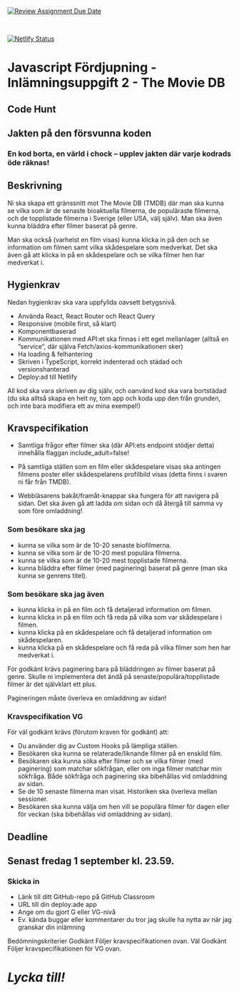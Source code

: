 [![Review Assignment Due Date](https://classroom.github.com/assets/deadline-readme-button-24ddc0f5d75046c5622901739e7c5dd533143b0c8e959d652212380cedb1ea36.svg)](https://classroom.github.com/a/3xRw79B0)

<br>

[![Netlify Status](https://api.netlify.com/api/v1/badges/32a9da6f-0c0e-4c67-84de-d2497aad4700/deploy-status?branch=main)](https://app.netlify.com/sites/storied-capybara-14726a/deploys)


# Javascript Fördjupning - Inlämningsuppgift 2 - The Movie DB
## Code Hunt
## Jakten på den försvunna koden
### En kod borta, en värld i chock – upplev jakten där varje kodrads öde räknas!


## Beskrivning
Ni ska skapa ett gränssnitt mot The Movie DB (TMDB) där man ska kunna se vilka som är de senaste bioaktuella filmerna, de populäraste filmerna, och de topplistade filmerna i Sverige (eller USA, välj själv). Man ska även kunna bläddra efter filmer baserat på genre.

Man ska också (varhelst en film visas) kunna klicka in på den och se information om filmen samt vilka skådespelare som medverkat. Det ska även gå att klicka in på en skådespelare och se vilka filmer hen har medverkat i.

## Hygienkrav
Nedan hygienkrav ska vara uppfyllda oavsett betygsnivå.

- Använda React, React Router och React Query
- Responsive (mobile first, så klart)
- Komponentbaserad
- Kommunikationen med API:et ska finnas i ett eget mellanlager (alltså en ”service”, där själva Fetch/axios-kommunikationen sker)
- Ha loading & felhantering
- Skriven i TypeScript, korrekt indenterad och städad och versionshanterad
- Deploy:ad till Netlify

All kod ska vara skriven av dig själv, och oanvänd kod ska vara bortstädad (du ska alltså skapa en helt ny, tom app och koda upp den från grunden, och inte bara modifiera ett av mina exempel!)

## Kravspecifikation

- Samtliga frågor efter filmer ska (där API:ets endpoint stödjer detta) innehålla flaggan include_adult=false!

- På samtliga ställen som en film eller skådespelare visas ska antingen filmens poster eller skådespelarens profilbild visas (detta finns i svaren ni får från TMDB).

- Webbläsarens bakåt/framåt-knappar ska fungera för att navigera på sidan. Det ska även gå att ladda om sidan och då återgå till samma vy som före omladdning!

### Som besökare ska jag
- kunna se vilka som är de 10-20 senaste biofilmerna.
- kunna se vilka som är de 10-20 mest populära filmerna.
- kunna se vilka som är de 10-20 mest topplistade filmerna.
- kunna bläddra efter filmer (med paginering) baserat på genre (man ska kunna se genrens titel).

### Som besökare ska jag även
- kunna klicka in på en film och få detaljerad information om filmen.
- kunna klicka in på en film och få reda på vilka som var skådespelare i filmen.
- kunna klicka på en skådespelare och få detaljerad information om skådespelaren.
- kunna klicka på en skådespelare och få reda på vilka filmer som hen har medverkat i.

För godkänt krävs paginering bara på bläddringen av filmer baserat på genre. Skulle ni implementera det ändå på senaste/populära/topplistade filmer är det självklart ett plus.
 
Pagineringen måste överleva en omladdning av sidan!

### Kravspecifikation VG
För väl godkänt krävs (förutom kraven för godkänt) att:

- Du använder dig av Custom Hooks på lämpliga ställen.
- Besökaren ska kunna se relaterade/liknande filmer på en enskild film.
- Besökaren ska kunna söka efter filmer och se vilka filmer (med paginering) som matchar sökfrågan, eller om inga filmer matchar min sökfråga. Både sökfråga och paginering ska bibehållas vid omladdning av sidan.
- Se de 10 senaste filmerna man visat. Historiken ska överleva mellan sessioner.
- Besökaren ska kunna välja om hen vill se populära filmer för dagen eller för veckan (ska bibehållas vid omladdning av sidan).

## Deadline
## Senast fredag 1 september kl. 23.59.

### Skicka in
- Länk till ditt GitHub-repo på GitHub Classroom
- URL till din deploy:ade app
- Ange om du gjort G eller VG-nivå
- Ev. kända buggar eller kommentarer du tror jag skulle ha nytta av när jag granskar din inlämning

Bedömningskriterier
Godkänt
Följer kravspecifikationen ovan.
Väl Godkänt
Följer kravspecifikationen för VG ovan.

# _Lycka till!_
